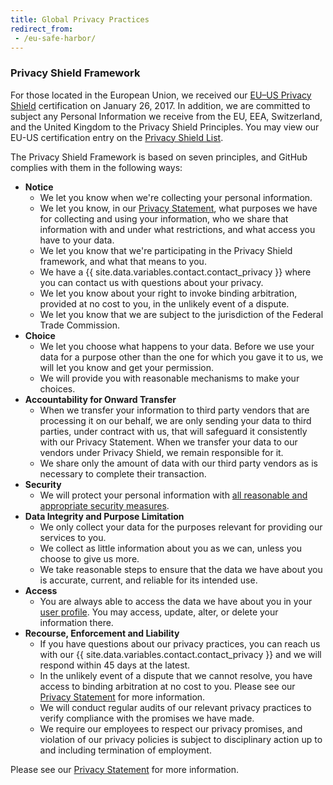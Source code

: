 ```yaml
---
title: Global Privacy Practices
redirect_from:
 - /eu-safe-harbor/
---
```


### Privacy Shield Framework

For those located in the European Union, we received our [EU–US Privacy Shield](https://www.privacyshield.gov/) certification on January 26, 2017. In addition, we are committed to subject any Personal Information we receive from the EU, EEA, Switzerland, and the United Kingdom to the Privacy Shield Principles. You may view our EU-US certification entry on the [Privacy Shield List](https://www.privacyshield.gov/participant?id=a2zt000000001K2AAI).

The Privacy Shield Framework is based on seven principles, and GitHub complies with them in the following ways:

- **Notice**
  - We let you know when we're collecting your personal information. 
  - We let you know, in our [Privacy Statement](/articles/github-privacy-statement/), what purposes we have for collecting and using your information, who we share that information with and under what restrictions, and what access you have to your data.
  - We let you know that we're participating in the Privacy Shield framework, and what that means to you.
  - We have a {{ site.data.variables.contact.contact_privacy }} where you can contact us with questions about your privacy.  
  - We let you know about your right to invoke binding arbitration, provided at no cost to you, in the unlikely event of a dispute.
  - We let you know that we are subject to the jurisdiction of the Federal Trade Commission. 
- **Choice**
  - We let you choose what happens to your data. Before we use your data for a purpose other than the one for which you gave it to us, we will let you know and get your permission. 
  - We will provide you with reasonable mechanisms to make your choices.
- **Accountability for Onward Transfer**
  - When we transfer your information to third party vendors that are processing it on our behalf, we are only sending your data to third parties, under contract with us, that will safeguard it consistently with our Privacy Statement. When we transfer your data to our vendors under Privacy Shield, we remain responsible for it.
  - We share only the amount of data with our third party vendors as is necessary to complete their transaction.
- **Security**
  - We will protect your personal information with [all reasonable and appropriate security measures](/articles/github-security/). 
- **Data Integrity and Purpose Limitation**
  - We only collect your data for the purposes relevant for providing our services to you. 
  - We collect as little information about you as we can, unless you choose to give us more. 
  - We take reasonable steps to ensure that the data we have about you is accurate, current, and reliable for its intended use.
- **Access**
  - You are always able to access the data we have about you in your [user profile](https://github.com/settings/profile). You may access, update, alter, or delete your information there.
- **Recourse, Enforcement and Liability**
  - If you have questions about our privacy practices, you can reach us with our {{ site.data.variables.contact.contact_privacy }} and we will respond within 45 days at the latest.
  - In the unlikely event of a dispute that we cannot resolve, you have access to binding arbitration at no cost to you. Please see our [Privacy Statement](/articles/github-privacy-statement/) for more information.
  - We will conduct regular audits of our relevant privacy practices to verify compliance with the promises we have made. 
  - We require our employees to respect our privacy promises, and violation of our privacy policies is subject to disciplinary action up to and including termination of employment.

Please see our [Privacy Statement](/articles/github-privacy-statement/) for more information.
